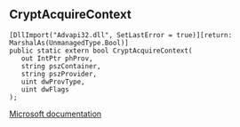## CryptAcquireContext

```
[DllImport("Advapi32.dll", SetLastError = true)][return: MarshalAs(UnmanagedType.Bool)]
public static extern bool CryptAcquireContext(
   out IntPtr phProv,
   string pszContainer,
   string pszProvider,
   uint dwProvType,
   uint dwFlags
);
```

[Microsoft documentation](https://docs.microsoft.com/en-us/windows/win32/api/wincrypt/nf-wincrypt-cryptacquirecontexta)
